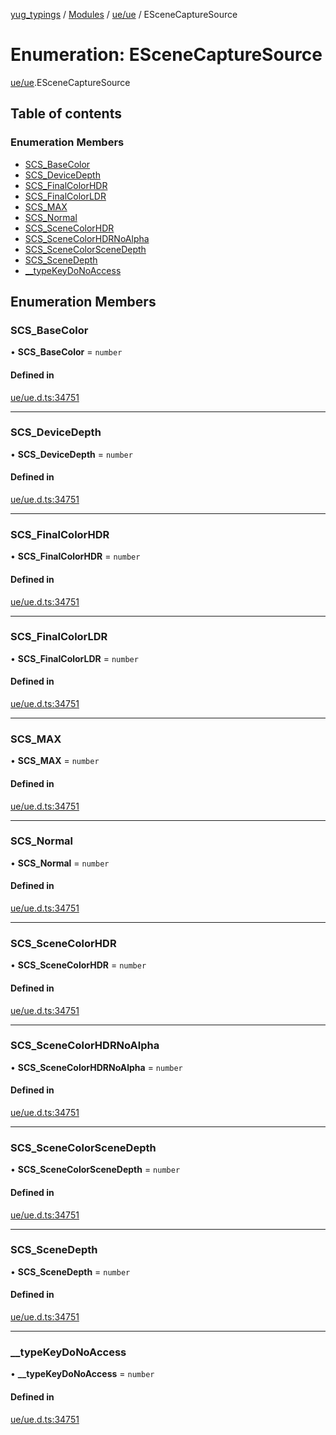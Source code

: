 [yug_typings](../README.md) / [Modules](../modules.md) / [ue/ue](../modules/ue_ue.md) / ESceneCaptureSource

# Enumeration: ESceneCaptureSource

[ue/ue](../modules/ue_ue.md).ESceneCaptureSource

## Table of contents

### Enumeration Members

- [SCS\_BaseColor](ue_ue.ESceneCaptureSource.md#scs_basecolor)
- [SCS\_DeviceDepth](ue_ue.ESceneCaptureSource.md#scs_devicedepth)
- [SCS\_FinalColorHDR](ue_ue.ESceneCaptureSource.md#scs_finalcolorhdr)
- [SCS\_FinalColorLDR](ue_ue.ESceneCaptureSource.md#scs_finalcolorldr)
- [SCS\_MAX](ue_ue.ESceneCaptureSource.md#scs_max)
- [SCS\_Normal](ue_ue.ESceneCaptureSource.md#scs_normal)
- [SCS\_SceneColorHDR](ue_ue.ESceneCaptureSource.md#scs_scenecolorhdr)
- [SCS\_SceneColorHDRNoAlpha](ue_ue.ESceneCaptureSource.md#scs_scenecolorhdrnoalpha)
- [SCS\_SceneColorSceneDepth](ue_ue.ESceneCaptureSource.md#scs_scenecolorscenedepth)
- [SCS\_SceneDepth](ue_ue.ESceneCaptureSource.md#scs_scenedepth)
- [\_\_typeKeyDoNoAccess](ue_ue.ESceneCaptureSource.md#__typekeydonoaccess)

## Enumeration Members

### SCS\_BaseColor

• **SCS\_BaseColor** = `number`

#### Defined in

[ue/ue.d.ts:34751](https://github.com/YugMetaverse/yug_typings/blob/25cad34/ue/ue.d.ts#L34751)

___

### SCS\_DeviceDepth

• **SCS\_DeviceDepth** = `number`

#### Defined in

[ue/ue.d.ts:34751](https://github.com/YugMetaverse/yug_typings/blob/25cad34/ue/ue.d.ts#L34751)

___

### SCS\_FinalColorHDR

• **SCS\_FinalColorHDR** = `number`

#### Defined in

[ue/ue.d.ts:34751](https://github.com/YugMetaverse/yug_typings/blob/25cad34/ue/ue.d.ts#L34751)

___

### SCS\_FinalColorLDR

• **SCS\_FinalColorLDR** = `number`

#### Defined in

[ue/ue.d.ts:34751](https://github.com/YugMetaverse/yug_typings/blob/25cad34/ue/ue.d.ts#L34751)

___

### SCS\_MAX

• **SCS\_MAX** = `number`

#### Defined in

[ue/ue.d.ts:34751](https://github.com/YugMetaverse/yug_typings/blob/25cad34/ue/ue.d.ts#L34751)

___

### SCS\_Normal

• **SCS\_Normal** = `number`

#### Defined in

[ue/ue.d.ts:34751](https://github.com/YugMetaverse/yug_typings/blob/25cad34/ue/ue.d.ts#L34751)

___

### SCS\_SceneColorHDR

• **SCS\_SceneColorHDR** = `number`

#### Defined in

[ue/ue.d.ts:34751](https://github.com/YugMetaverse/yug_typings/blob/25cad34/ue/ue.d.ts#L34751)

___

### SCS\_SceneColorHDRNoAlpha

• **SCS\_SceneColorHDRNoAlpha** = `number`

#### Defined in

[ue/ue.d.ts:34751](https://github.com/YugMetaverse/yug_typings/blob/25cad34/ue/ue.d.ts#L34751)

___

### SCS\_SceneColorSceneDepth

• **SCS\_SceneColorSceneDepth** = `number`

#### Defined in

[ue/ue.d.ts:34751](https://github.com/YugMetaverse/yug_typings/blob/25cad34/ue/ue.d.ts#L34751)

___

### SCS\_SceneDepth

• **SCS\_SceneDepth** = `number`

#### Defined in

[ue/ue.d.ts:34751](https://github.com/YugMetaverse/yug_typings/blob/25cad34/ue/ue.d.ts#L34751)

___

### \_\_typeKeyDoNoAccess

• **\_\_typeKeyDoNoAccess** = `number`

#### Defined in

[ue/ue.d.ts:34751](https://github.com/YugMetaverse/yug_typings/blob/25cad34/ue/ue.d.ts#L34751)
